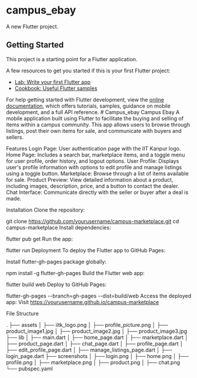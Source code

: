 # campus_ebay

A new Flutter project.

## Getting Started

This project is a starting point for a Flutter application.

A few resources to get you started if this is your first Flutter project:

- [Lab: Write your first Flutter app](https://docs.flutter.dev/get-started/codelab)
- [Cookbook: Useful Flutter samples](https://docs.flutter.dev/cookbook)

For help getting started with Flutter development, view the
[online documentation](https://docs.flutter.dev/), which offers tutorials,
samples, guidance on mobile development, and a full API reference.
#   C a m p u s _ e b a y 
 
 Campus Ebay
A mobile application built using Flutter to facilitate the buying and selling of items within a campus community. This app allows users to browse through listings, post their own items for sale, and communicate with buyers and sellers.

Features
Login Page: User authentication page with the IIT Kanpur logo.
Home Page: Includes a search bar, marketplace items, and a toggle menu for user profile, order history, and logout options.
User Profile: Displays user's profile information with options to edit profile and manage listings using a toggle button.
Marketplace: Browse through a list of items available for sale.
Product Preview: View detailed information about a product, including images, description, price, and a button to contact the dealer.
Chat Interface: Communicate directly with the seller or buyer after a deal is made.

Installation
Clone the repository:


git clone https://github.com/yourusername/campus-marketplace.git
cd campus-marketplace
Install dependencies:


flutter pub get
Run the app:


flutter run
Deployment
To deploy the Flutter app to GitHub Pages:

Install flutter-gh-pages package globally:


npm install -g flutter-gh-pages
Build the Flutter web app:


flutter build web
Deploy to GitHub Pages:


flutter-gh-pages --branch=gh-pages --dist=build/web
Access the deployed app:
Visit https://yourusername.github.io/campus-marketplace

File Structure


.
├── assets
│   ├── iitk_logo.png
│   ├── profile_picture.png
│   ├── product_image1.jpg
│   ├── product_image2.jpg
│   ├── product_image3.jpg
├── lib
│   ├── main.dart
│   ├── home_page.dart
│   ├── marketplace.dart
│   ├── product_page.dart
│   ├── chat_page.dart
│   ├── profile_page.dart
│   ├── edit_profile_page.dart
│   ├── manage_listings_page.dart
│   ├── login_page.dart
├── screenshots
│   ├── login.png
│   ├── home.png
│   ├── profile.png
│   ├── marketplace.png
│   ├── product.png
│   ├── chat.png
└── pubspec.yaml
